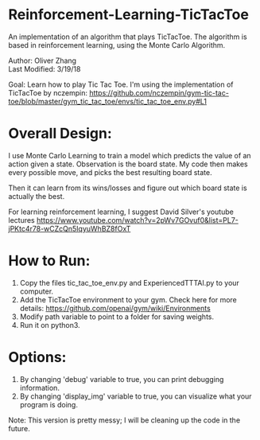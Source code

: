 # Reinforcement-Learning-TicTacToe
An implementation of an algorithm that plays TicTacToe. The algorithm is based in reinforcement learning, using the Monte Carlo Algorithm.

Author: Oliver Zhang <br>
Last Modified: 3/19/18

Goal: Learn how to play Tic Tac Toe. I'm using the implementation of
TicTacToe by nczempin:
https://github.com/nczempin/gym-tic-tac-toe/blob/master/gym_tic_tac_toe/envs/tic_tac_toe_env.py#L1
 
# Overall Design:
I use Monte Carlo Learning to train a model which predicts the value of an 
action given a state. Observation is the board state. My code then makes every possible move,
and picks the best resulting board state.

Then it can learn from its wins/losses and figure out which board state is actually the best.
 
For learning reinforcement learning, I suggest David Silver's youtube lectures
https://www.youtube.com/watch?v=2pWv7GOvuf0&list=PL7-jPKtc4r78-wCZcQn5IqyuWhBZ8fOxT

# How to Run:
1. Copy the files tic_tac_toe_env.py and ExperiencedTTTAI.py to your computer.
2. Add the TicTacToe environment to your gym. Check here for more details: https://github.com/openai/gym/wiki/Environments
3. Modify path variable to point to a folder for saving weights.
4. Run it on python3.

# Options:
1. By changing 'debug' variable to true, you can print debugging information.
2. By changing 'display_img' variable to true, you can visualize what your program is doing.

Note: This version is pretty messy; I will be cleaning up the code in the future.
